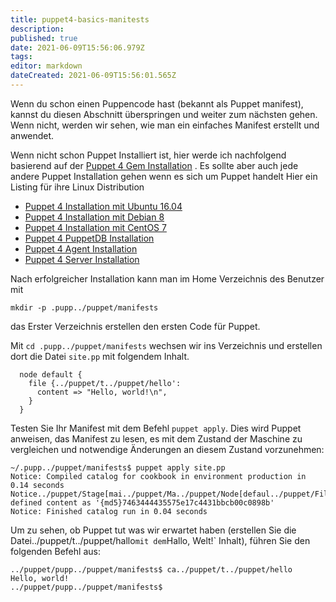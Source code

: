 ```yaml
---
title: puppet4-basics-manitests
description: 
published: true
date: 2021-06-09T15:56:06.979Z
tags: 
editor: markdown
dateCreated: 2021-06-09T15:56:01.565Z
---
```


Wenn du schon einen Puppencode hast (bekannt als Puppet manifest), kannst du diesen Abschnitt überspringen und weiter zum nächsten gehen. 
Wenn nicht, werden wir sehen, wie man ein einfaches Manifest erstellt und anwendet.

Wenn nicht schon Puppet Installiert ist, hier werde ich nachfolgend basierend auf der  [Puppet 4 Gem Installation](../puppet/puppet4-gem-install) .
Es sollte aber auch jede andere Puppet Installation gehen wenn es sich um Puppet handelt
Hier ein Listing für ihre Linux Distribution 

* [Puppet 4 Installation mit Ubuntu 16.04](http../puppet//www.digitalocean.c../puppet/communi../puppet/tutoria../puppet/how-to-install-puppet-4-on-ubuntu-16-04)
* [Puppet 4 Installation mit Debian 8]()
* [Puppet 4 Installation mit CentOS 7](htt../puppet//www.itzgeek.c../puppet/how-t../puppet/lin../puppet/centos-how-t../puppet/how-to-install-puppet-4-x-on-centos-7-rhel-7.html)
* [Puppet 4 PuppetDB Installation ](http../puppet//docs.puppet.c../puppet/puppet../puppet/4../puppet/install_via_module.html)
* [Puppet 4 Agent Installation ](http../puppet//docs.puppet.c../puppet/pupp../puppet/4../puppet/install_linux.html)
* [Puppet 4 Server Installation  ](http../puppet//docs.puppet.c../puppet/puppetserv../puppet/2../puppet/install_from_packages.html)

Nach erfolgreicher Installation kann man im Home Verzeichnis des Benutzer mit 

`mkdir -p .pupp../puppet/manifests`

das Erster Verzeichnis erstellen den ersten Code für Puppet.

Mit `cd .pupp../puppet/manifests` wechsen wir ins Verzeichnis und erstellen dort die Datei `site.pp` mit folgendem Inhalt.
```
  node default {
    file {../puppet/t../puppet/hello':
      content => "Hello, world!\n",
    }
  }
```

Testen Sie Ihr Manifest mit dem Befehl `puppet apply`. 
Dies wird Puppet anweisen, das Manifest zu lesen, es mit dem Zustand der Maschine zu vergleichen und notwendige Änderungen an diesem Zustand vorzunehmen:
```
~/.pupp../puppet/manifests$ puppet apply site.pp
Notice: Compiled catalog for cookbook in environment production in 0.14 seconds
Notice../puppet/Stage[mai../puppet/Ma../puppet/Node[defaul../puppet/Fil../puppet/t../puppet/hell../puppet/ensure: defined content as '{md5}7463444435575e17c4431bbcb00c0898b'
Notice: Finished catalog run in 0.04 seconds
```

Um zu sehen, ob Puppet tut was wir erwartet haben (erstellen Sie die Datei../puppet/t../puppet/hallo` mit dem `Hallo, Welt!` Inhalt), führen Sie den folgenden Befehl aus:
```
../puppet/pupp../puppet/manifests$ ca../puppet/t../puppet/hello
Hello, world!
../puppet/pupp../puppet/manifests$

```